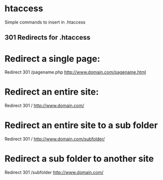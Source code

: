 # htaccess
Simple commands to insert in .htaccess

## 301 Redirects for .htaccess
# Redirect a single page:
Redirect 301 /pagename.php http://www.domain.com/pagename.html

# Redirect an entire site:
Redirect 301 / http://www.domain.com/

# Redirect an entire site to a sub folder
Redirect 301 / http://www.domain.com/subfolder/

# Redirect a sub folder to another site
Redirect 301 /subfolder http://www.domain.com/
